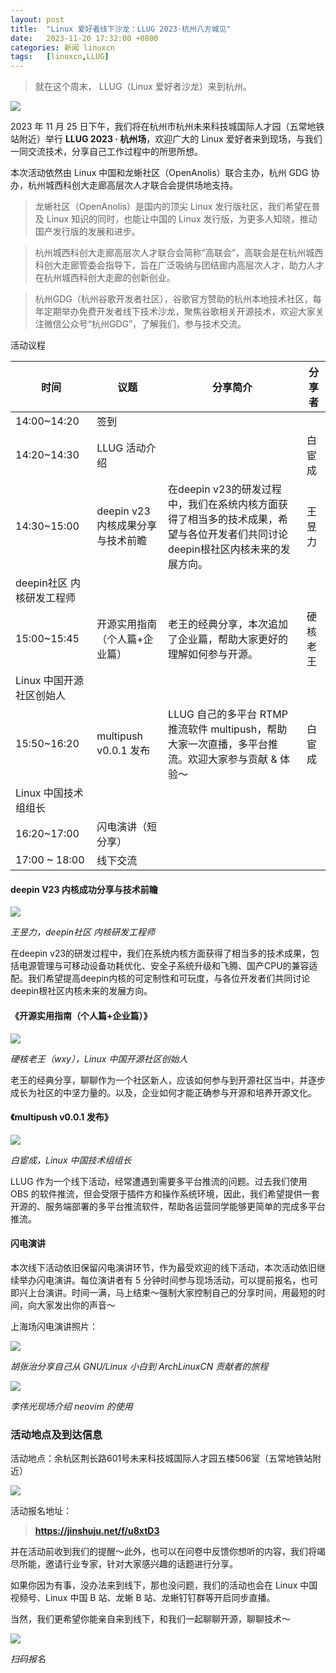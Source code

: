 ```yaml
---
layout: post
title:	"Linux 爱好者线下沙龙：LLUG 2023·杭州八方城见"
date:	2023-11-20 17:32:00 +0800 
categories:	新闻 linuxcn 
tags:	[linuxcn,LLUG]
---
```




> 就在这个周末， LLUG（Linux 爱好者沙龙）来到杭州。


![](/Asserts/Images//attachment/album/202311/20/172215bnoocwz0swi2iapw.png)


2023 年 11 月 25 日下午，我们将在杭州市杭州未来科技城国际人才园（五常地铁站附近）举行 **LLUG 2023 · 杭州场**，欢迎广大的 Linux 爱好者来到现场，与我们一同交流技术，分享自己工作过程中的所思所想。


本次活动依然由 Linux 中国和龙蜥社区（OpenAnolis）联合主办，杭州 GDG 协办，杭州城西科创大走廊高层次人才联合会提供场地支持。 



> 龙蜥社区（OpenAnolis）是国内的顶尖 Linux 发行版社区，我们希望在普及 Linux 知识的同时，也能让中国的 Linux 发行版，为更多人知晓，推动国产发行版的发展和进步。



> 杭州城西科创大走廊高层次人才联合会简称“高联会”，高联会是在杭州城西科创大走廊管委会指导下，旨在广泛吸纳与团结廊内高层次人才，助力人才在杭州城西科创大走廊的创新创业。



> 杭州GDG（杭州谷歌开发者社区），谷歌官方赞助的杭州本地技术社区，每年定期举办免费开发者线下技术沙龙，聚焦谷歌相关开源技术，欢迎大家关注微信公众号“杭州GDG”，了解我们，参与技术交流。


活动议程




| 时间 | 议题 | 分享简介 | 分享者 |
| --- | --- | --- | --- |
| 14:00~14:20 | 签到 |
| 14:20~14:30 | LLUG 活动介绍 |  | 白宦成 |
| 14:30~15:00 | deepin v23 内核成果分享与技术前瞻 | 在deepin v23的研发过程中，我们在系统内核方面获得了相当多的技术成果，希望与各位开发者们共同讨论deepin根社区内核未来的发展方向。 | 王昱力
deepin社区 内核研发工程师 |
| 15:00~15:45 | 开源实用指南（个人篇+企业篇） | 老王的经典分享，本次追加了企业篇，帮助大家更好的理解如何参与开源。 | 硬核老王
Linux 中国开源社区创始人 |
| 15:50~16:20 | multipush v0.0.1 发布 | LLUG 自己的多平台 RTMP 推流软件 multipush，帮助大家一次直播，多平台推流。欢迎大家参与贡献 & 体验～ | 白宦成
Linux 中国技术组组长  |
| 16:20~17:00 | 闪电演讲（短分享） |
| 17:00 ~ 18:00 | 线下交流 |


#### deepin V23 内核成功分享与技术前瞻


![](/Asserts/Images//attachment/album/202311/20/172432s776ct2mia06qqqg.jpg)


*王昱力，deepin社区 内核研发工程师*


在deepin v23的研发过程中，我们在系统内核方面获得了相当多的技术成果，包括电源管理与可移动设备功耗优化、安全子系统升级和飞腾、国产CPU的兼容适配。我们希望提高deepin内核的可定制性和可玩度，与各位开发者们共同讨论deepin根社区内核未来的发展方向。


#### 《开源实用指南（个人篇+企业篇）》


![](/Asserts/Images//attachment/album/202311/20/172659rzvhgllgzle83zjj.jpg)


*硬核老王（wxy），Linux 中国开源社区创始人*


老王的经典分享，聊聊作为一个社区新人，应该如何参与到开源社区当中，并逐步成长为社区的中坚力量的。以及，企业如何才能正确参与开源和培养开源文化。


#### 《multipush v0.0.1 发布》


![](/Asserts/Images//attachment/album/202311/20/172805wt8rg7p2nptr1pi7.jpg)


*白宦成，Linux 中国技术组组长*


LLUG 作为一个线下活动，经常遭遇到需要多平台推流的问题。过去我们使用 OBS 的软件推流，但会受限于插件方和操作系统环境，因此，我们希望提供一套开源的、服务端部署的多平台推流软件，帮助各运营同学能够更简单的完成多平台推流。


#### 闪电演讲


本次线下活动依旧保留闪电演讲环节，作为最受欢迎的线下活动，本次活动依旧继续举办闪电演讲。每位演讲者有 5 分钟时间参与现场活动，可以提前报名，也可即兴上台演讲。时间一满，马上结束～强制大家控制自己的分享时间，用最短的时间，向大家发出你的声音～


上海场闪电演讲照片：


![](/Asserts/Images//attachment/album/202311/20/172926dvvt2g2vr1nnu389.jpg)


*胡张治分享自己从 GNU/Linux 小白到 ArchLinuxCN 贡献者的旅程*


![](/Asserts/Images//attachment/album/202311/20/172932pvpi8b3xsbtq3ppz.jpg)


*李伟光现场介绍 neovim 的使用*


### 活动地点及到达信息


活动地点：余杭区荆长路601号未来科技城国际人才园五楼506室（五常地铁站附近）


![](/Asserts/Images//attachment/album/202311/20/174005x957iz7o5fbb0fm7.jpg)


活动报名地址：



> 
> **<https://jinshuju.net/f/u8xtD3>**
> 
> 
> 


并在活动前收到我们的提醒～此外，也可以在问卷中反馈你想听的内容，我们将竭尽所能，邀请行业专家，针对大家感兴趣的话题进行分享。 


如果你因为有事，没办法来到线下，那也没问题，我们的活动也会在 Linux 中国视频号、Linux 中国 B 站、龙蜥 B 站、龙蜥钉钉群等开启同步直播。


当然，我们更希望你能亲自来到线下，和我们一起聊聊开源，聊聊技术～


![](/Asserts/Images//attachment/album/202311/23/212756f079bc902f7zkwgi.jpg)


*扫码报名*
